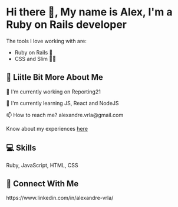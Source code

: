 # Hi there 👋, My name is Alex, I'm a Ruby on Rails developer

The tools I love working with are:
- Ruby on Rails 💎
- CSS and Slim 👨‍🎨

## 💫 Liitle Bit More About Me
<p>🔭 I'm currently working on Reporting21</p>
<p>🌱 I'm currently learning JS, React and NodeJS</p>
<p>📫 How to reach me? alexandre.vrla@gmail.com</p>
<p>Know about my experiences <a href="https://www.linkedin.com/in/alexandre-vrla/">here</a></p>

## 💻 Skills
<p>
Ruby, JavaScript, HTML, CSS
</p>

## 👥 Connect With Me
<p>
https://www.linkedin.com/in/alexandre-vrla/
</p>
